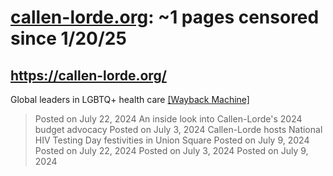 



# [callen-lorde.org](callen-lorde.org): ~1 pages censored since 1/20/25

## https://callen-lorde.org/


Global leaders in LGBTQ+ health care [[Wayback Machine]](https://web.archive.org/web/20240000000000*/https://callen-lorde.org/)

> Posted on July 22, 2024 An inside look into Callen-Lorde's 2024 budget advocacy Posted on July 3, 2024 Callen-Lorde hosts National HIV Testing Day festivities in Union Square Posted on July 9, 2024 Posted on July 22, 2024 Posted on July 3, 2024 Posted on July 9, 2024